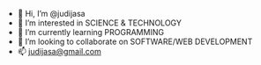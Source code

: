- 👋 Hi, I’m @judijasa
- 👀 I’m interested in SCIENCE & TECHNOLOGY
- 🌱 I’m currently learning PROGRAMMING
- 💞️ I’m looking to collaborate on SOFTWARE/WEB DEVELOPMENT 
- 📫 judijasa@gmail.com

<!---
judijasa/judijasa is a ✨ special ✨ repository because its `README.md` (this file) appears on your GitHub profile.
You can click the Preview link to take a look at your changes.
--->
